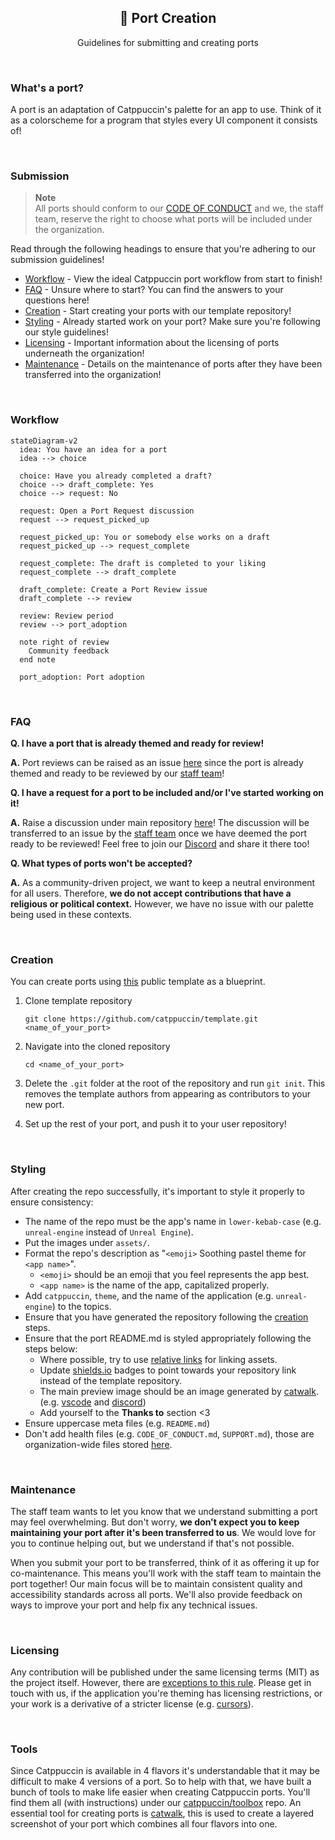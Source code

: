 <p align="center">
  <h2 align="center">🧱 Port Creation</h2>
</p>

<p align="center">
	Guidelines for submitting and creating ports
</p>

&nbsp;

### What's a port?

A port is an adaptation of Catppuccin's palette for an app to use. Think of it
as a colorscheme for a program that styles every UI component it consists of!

&nbsp;

### Submission

> **Note** <br>
> All ports should conform to our
> [CODE OF CONDUCT](https://github.com/catppuccin/.github/blob/main/CODE_OF_CONDUCT.md)
> and we, the staff team, reserve the right to choose what ports will be
> included under the organization.

Read through the following headings to ensure that you're adhering to our
submission guidelines!

- [Workflow](#workflow) - View the ideal Catppuccin port workflow from start to
  finish!
- [FAQ](#faq) - Unsure where to start? You can find the answers to your
  questions here!
- [Creation](#creation) - Start creating your ports with our template
  repository!
- [Styling](#styling) - Already started work on your port? Make sure you're
  following our style guidelines!
- [Licensing](#licensing) - Important information about the licensing of ports
  underneath the organization!
- [Maintenance](#maintenance) - Details on the maintenance of ports after they
  have been transferred into the organization!

&nbsp;

### Workflow

```mermaid
stateDiagram-v2
  idea: You have an idea for a port
  idea --> choice

  choice: Have you already completed a draft?
  choice --> draft_complete: Yes
  choice --> request: No

  request: Open a Port Request discussion
  request --> request_picked_up
  
  request_picked_up: You or somebody else works on a draft
  request_picked_up --> request_complete

  request_complete: The draft is completed to your liking
  request_complete --> draft_complete
  
  draft_complete: Create a Port Review issue
  draft_complete --> review

  review: Review period
  review --> port_adoption

  note right of review
    Community feedback
  end note

  port_adoption: Port adoption
```

&nbsp;

### FAQ

**Q. I have a port that is already themed and ready for review!**

**A.** Port reviews can be raised as an issue
[here](https://github.com/catppuccin/catppuccin/issues/new?assignees=&template=port+review.yml&title=Name+of+the+application%2Ftool%2Fwebsite%2Fetc.)
since the port is already themed and ready to be reviewed by our
[staff team](https://github.com/catppuccin/community/#current-structure)!

**Q. I have a request for a port to be included and/or I've started working on
it!**

**A.** Raise a discussion under main repository
[here](https://github.com/catppuccin/catppuccin/discussions/new?category=port-requests)!
The discussion will be transferred to an issue by the
[staff team](https://github.com/catppuccin/community/#current-structure) once we
have deemed the port ready to be reviewed! Feel free to join our
[Discord](https://discord.com/servers/catppuccin-907385605422448742) and share it there too!

**Q. What types of ports won't be accepted?**

**A.** As a community-driven project, we want to keep a neutral environment for
all users. Therefore, **we do not accept contributions that have a religious or
political context.** However, we have no issue with our palette being used in
these contexts.

&nbsp;

### Creation

You can create ports using [this](https://github.com/catppuccin/template) public
template as a blueprint.

1. Clone template repository

   ```
   git clone https://github.com/catppuccin/template.git <name_of_your_port>
   ```

2. Navigate into the cloned repository

   ```
   cd <name_of_your_port>
   ```

3. Delete the `.git` folder at the root of the repository and run `git init`. This removes the template authors from appearing as contributors to your new port.

4. Set up the rest of your port, and push it to your user repository!

&nbsp;

### Styling

After creating the repo successfully, it's important to style it properly to
ensure consistency:

- The name of the repo must be the app's name in `lower-kebab-case` (e.g.
  `unreal-engine` instead of `Unreal Engine`).
- Put the images under `assets/`.
- Format the repo's description as "`<emoji>` Soothing pastel theme for
  `<app name>`".
  - `<emoji>` should be an emoji that you feel represents the app best.
  - `<app name>` is the name of the app, capitalized properly.
- Add `catppuccin`, `theme`, and the name of the application (e.g.
  `unreal-engine`) to the topics.
- Ensure that you have generated the repository following the
  [creation](#creation) steps.
- Ensure that the port README.md is styled appropriately following the steps
  below:
  - Where possible, try to use
    [relative links](https://docs.github.com/en/get-started/writing-on-github/getting-started-with-writing-and-formatting-on-github/basic-writing-and-formatting-syntax#relative-links)
    for linking assets.
  - Update [shields.io](https://shields.io/) badges to point towards your
    repository link instead of the template repository.
  - The main preview image should be an image generated by
    [catwalk](https://github.com/catppuccin/toolbox#-catwalk). (e.g.
    [vscode](https://github.com/catppuccin/vscode#catppuccin-for-vscode) and
    [discord](https://github.com/catppuccin/discord#catppuccin-for-discord))
  - Add yourself to the **Thanks to** section \<3
- Ensure uppercase meta files (e.g. `README.md`)
- Don't add health files (e.g. `CODE_OF_CONDUCT.md`, `SUPPORT.md`), those are
  organization-wide files stored [here](https://github.com/catppuccin/.github).

&nbsp;

### Maintenance

The staff team wants to let you know that we understand submitting a port may
feel overwhelming. But don't worry, **we don't expect you to keep maintaining
your port after it's been transferred to us**. We would love for you to continue
helping out, but we understand if that's not possible.

When you submit your port to be transferred, think of it as offering it up for
co-maintenance. This means you'll work with the staff team to maintain the port
together! Our main focus will be to maintain consistent quality and
accessibility standards across all ports. We'll also provide feedback on ways to
improve your port and help fix any technical issues.

&nbsp;

### Licensing

Any contribution will be published under the same licensing terms (MIT) as the
project itself. However, there are
[exceptions to this rule](https://github.com/search?q=org%3Acatppuccin+-license%3Amit).
Please get in touch with us, if the application you're theming has licensing
restrictions, or your work is a derivative of a stricter license (e.g.
[cursors](https://github.com/catppuccin/cursors#info)).

&nbsp;

### Tools

Since Catppuccin is available in 4 flavors it's understandable that it may be
difficult to make 4 versions of a port. So to help with that, we have built a
bunch of tools to make life easier when creating Catppuccin ports. You'll find
them all (with instructions) under our
[catppuccin/toolbox](https://github.com/catppuccin/toolbox) repo. An essential
tool for creating ports is
[catwalk](https://github.com/catppuccin/toolbox#-catwalk), this is used to create
a layered screenshot of your port which combines all four flavors into one.
